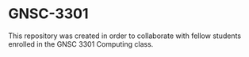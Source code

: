 # GNSC-3301
This repository was created in order to collaborate with fellow students enrolled in the GNSC 3301 Computing class. 

